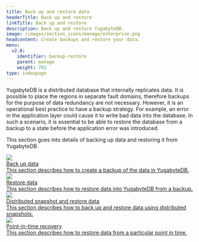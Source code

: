 ```yaml
---
title: Back up and restore data
headerTitle: Back up and restore
linkTitle: Back up and restore
description: Back up and restore YugabyteDB.
image: /images/section_icons/manage/enterprise.png
headcontent: Create backups and restore your data.
menu:
  v2.8:
    identifier: backup-restore
    parent: manage
    weight: 702
type: indexpage
---
```


YugabyteDB is a distributed database that internally replicates data. It is possible to place the regions in separate fault domains, therefore backups for the purpose of data redundancy are not necessary. However, it is an operational best practice to have a backup strategy. For example, an error in the application layer could cause it to write bad data into the database. In such a scenario, it is essential to be able to restore the database from a backup to a state before the application error was introduced.

This section goes into details of backing up data and restoring it from YugabyteDB.

<div class="row">
  <div class="col-12 col-md-6 col-lg-12 col-xl-6">
    <a class="section-link icon-offset" href="back-up-data/">
      <div class="head">
        <img class="icon" src="/images/section_icons/manage/backup.png" aria-hidden="true" />
        <div class="title">Back up data</div>
      </div>
      <div class="body">
        This section describes how to create a backup of the data in YugabyteDB.
      </div>
    </a>
  </div>
  <div class="col-12 col-md-6 col-lg-12 col-xl-6">
    <a class="section-link icon-offset" href="restore-data/">
      <div class="head">
        <img class="icon" src="/images/section_icons/manage/enterprise/create_universe.png" aria-hidden="true" />
        <div class="title">Restore data</div>
      </div>
      <div class="body">
        This section describes how to restore data into YugabyteDB from a backup.
      </div>
    </a>
  </div>
</div>
<div class="row">
  <div class="col-12 col-md-6 col-lg-12 col-xl-6">
    <a class="section-link icon-offset" href="snapshot-ysql">
      <div class="head">
        <img class="icon" src="/images/section_icons/manage/backup.png" aria-hidden="true" />
        <div class="title">Distributed snapshot and restore data</div>
      </div>
      <div class="body">
        This section describes how to back up and restore data using distributed snapshots.
      </div>
    </a>
  </div>
  <div class="col-12 col-md-6 col-lg-12 col-xl-6">
    <a class="section-link icon-offset" href="point-in-time-recovery">
      <div class="head">
        <img class="icon" src="/images/section_icons/manage/enterprise/create_universe.png" aria-hidden="true" />
        <div class="title">Point-in-time recovery</div>
      </div>
      <div class="body">
        This section describes how to restore data from a particular point in time.
      </div>
    </a>
  </div>
</div>
